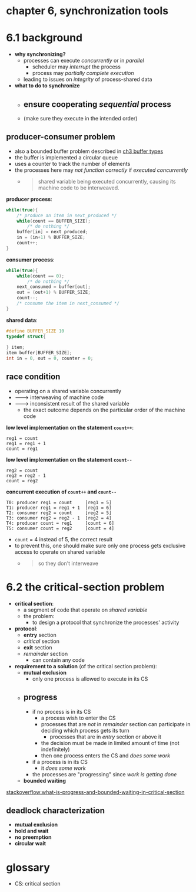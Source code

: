 # chapter 6, synchronization tools

# 6.1 background 

- **why synchronizing?**
  - processes can execute *concurrently* or in *parallel*
    - scheduler may *interrupt* the process
    - process may *partially complete execution*
  - leading to issues on *integrity* of process-shared data
- **what to do to synchronize**
  - ensure cooperating *sequential* process
    - 
  - (make sure they execute in the intended order)


## producer-consumer problem

- also a bounded buffer problem described in [ch3 buffer types](03-processes.md#buffer-types)
- the buffer is implemented a circular queue
- uses a counter to track the number of elements
- the processes here may *not function correctly* if *executed concurrently*
  - > shared variable being executed concurrently, causing its machine code to be interweaved.

**producer process**:
```c
while(true){
    /* produce an item in next_produced */
    while(count == BUFFER_SIZE);
        /* do nothing */
    buffer[in] = next_produced;
    in = (in+1) % BUFFER_SIZE;
    count++;
}
```

**consumer process**:
```c
while(true){
    while(count == 0);
        /* do nothing */
    next_consumed = buffer[out];
    out = (out+1) % BUFFER_SIZE;
    count--;
    /* consume the item in next_consumed */
}
```

**shared data**:
```c
#define BUFFER_SIZE 10
typedef struct{
    
} item;
item buffer[BUFFER_SIZE];
int in = 0, out = 0, counter = 0;
```

## race condition

- operating on a shared variable concurrently
- ---> interweaving of machine code
- ---> inconsistent result of the shared variable
  - the exact outcome depends on the particular order of the machine code

**low level implementation on the statement `count++`**:
```
reg1 = count
reg1 = reg1 + 1
count = reg1
```

**low level implementation on the statement `count--`**
```
reg2 = count
reg2 = reg2 - 1
count = reg2
```

**concurrent execution of `count++` and `count--`**
```
T0: producer reg1 = count     [reg1 = 5]
T1: producer reg1 = reg1 + 1  [reg1 = 6]
T2: consumer reg2 = count     [reg2 = 5]
T3: consumer reg2 = reg2 - 1  [reg2 = 4]
T4: producer count = reg1     [count = 6]
T5: consumer count = reg2     [count = 4]
```

- `count` = 4 instead of 5, the correct result
- to prevent this, one should make sure only one process gets exclusive access to operate on shared variable
  - > so they don't interweave

# 6.2 the critical-section problem

- **critical section**:
  - a segment of code that operate on *shared variable*
  - the problem:
    - to design a protocol that synchronize the processes' activity
- **protocol**:
  - **entry** section
  - *critical* section
  - **exit** section
  - *remainder* section
    - can contain any code
- **requirement to a solution** (of the critical section problem):
  - **mutual exclusion**
    - only one process is allowed to execute in its CS
  - **progress**
    - 
    - if no process is in its CS
      - a process wish to enter the CS
      - processes that are *not* in *remainder* section can participate in deciding which process gets its turn
        - processes that are in *entry* section or above it
      - the decision must be made in limited amount of time (not indefinitely)
      - then one process enters the CS and *does some work*
    - if a process is in its CS
      - it *does some work*
    - the processes are "progressing" since *work is getting done*
  - **bounded waiting**

[stackoverflow:what-is-progress-and-bounded-waiting-in-critical-section](https://stackoverflow.com/questions/33143779/what-is-progress-and-bounded-waiting-in-critical-section)

## deadlock characterization

- **mutual exclusion**
- **hold and wait**
- **no preemption**
- **circular wait**


# glossary
- CS: critical section